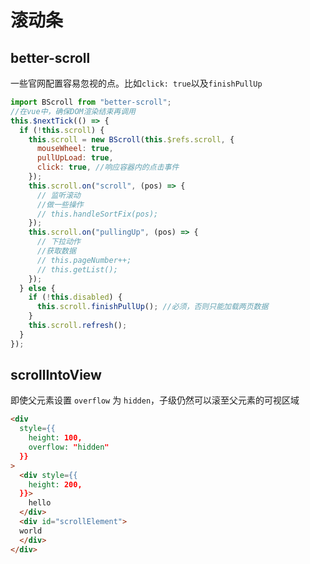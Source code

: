 # 滚动条

## better-scroll

一些官网配置容易忽视的点。比如`click: true`以及`finishPullUp`

```js
import BScroll from "better-scroll";
//在vue中，确保DOM渲染结束再调用
this.$nextTick(() => {
  if (!this.scroll) {
    this.scroll = new BScroll(this.$refs.scroll, {
      mouseWheel: true,
      pullUpLoad: true,
      click: true, //响应容器内的点击事件
    });
    this.scroll.on("scroll", (pos) => {
      // 监听滚动
      //做一些操作
      // this.handleSortFix(pos);
    });
    this.scroll.on("pullingUp", (pos) => {
      // 下拉动作
      //获取数据
      // this.pageNumber++;
      // this.getList();
    });
  } else {
    if (!this.disabled) {
      this.scroll.finishPullUp(); //必须，否则只能加载两页数据
    }
    this.scroll.refresh();
  }
});
```

## scrollIntoView

即使父元素设置 `overflow` 为 `hidden`，子级仍然可以滚至父元素的可视区域

```html
<div
  style={{
    height: 100,
    overflow: "hidden"
  }}
>
  <div style={{
    height: 200,
  }}>
    hello
  </div>
  <div id="scrollElement">
  world
  </div>
</div>
```
